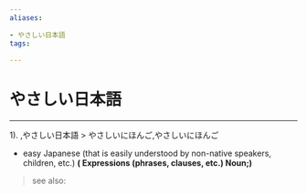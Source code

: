 ```yaml
---
aliases:
    
- やさしい日本語
tags:
    
---
```


# やさしい日本語
---
1).
,やさしい日本語 > やさしいにほんご,やさしいにほんご

- easy Japanese (that is easily understood by non-native speakers, children, etc.)
**( Expressions (phrases, clauses, etc.) Noun;)**
> see also: 
            